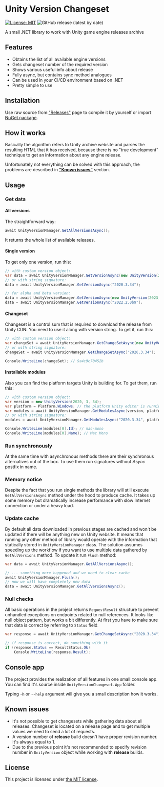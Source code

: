 # Unity Version Changeset

[![License: MIT](https://img.shields.io/badge/License-MIT-yellow.svg)](https://opensource.org/licenses/MIT)
![GitHub release (latest by date)](https://img.shields.io/github/v/release/CheeryLee/UnityVersionChangeset?display_name=tag)

A small .NET library to work with Unity game engine releases archive

## Features
* Obtains the list of all available engine versions
* Gets changeset number of the required version
* Shows various useful info about release
* Fully async, but contains sync method analogues
* Can be used in your CI/CD environment based on .NET
* Pretty simple to use

## Installation
Use raw source from ["Releases"](https://github.com/CheeryLee/UnityVersionChangeset/releases) page to compile it by yourself or import [NuGet package](https://github.com/CheeryLee/UnityVersionChangeset/pkgs/nuget/UnityVersionChangeset).

## How it works
Basically the algorithm refers to Unity archive website and parses the resulting HTML that it has received, because there is no "true development" technique to get an information about any engine release.

Unfortunately not everything can be solved with this approach, the problems are described in [**"Known issues"**](#known-issues) section.

## Usage
### Get data
#### All versions
The straightforward way:
```csharp
await UnityVersionManager.GetAllVersionsAsync();
```
It returns the whole list of available releases.

#### Single version
To get only one version, run this:
```csharp
// with custom version object:
var data = await UnityVersionManager.GetVersionAsync(new UnityVersion(2020, 3, 34));
// or with string signature:
data = await UnityVersionManager.GetVersionAsync("2020.3.34");

// for alpha and beta version:
data = await UnityVersionManager.GetVersionAsync(new UnityVersion(2023, 1, 0, 14, UnityVersion.VersionType.Alpha));
data = await UnityVersionManager.GetVersionAsync("2022.2.0b9");
```

#### Changeset
Changeset is a control sum that is required to download the release from Unity CDN. You need to use it along with version string. To get it, run this:
```csharp
// with custom version object:
var changeSet = await UnityVersionManager.GetChangeSetAsync(new UnityVersion(2020, 3, 34));
// or with string signature:
changeSet = await UnityVersionManager.GetChangeSetAsync("2020.3.34");

Console.WriteLine(changeSet); // 9a4c9c70452b
```

#### Installable modules
Also you can find the platform targets Unity is building for. To get them, run this:
```csharp
// with custom version object:
var version = new UnityVersion(2020, 3, 34);
var platform = Platform.Windows; // the platform Unity editor is running
var modules = await UnityVersionManager.GetModulesAsync(version, platform);
// or with string signature:
modules = await UnityVersionManager.GetModulesAsync("2020.3.34", platform);

Console.WriteLine(modules[0].Id); // mac-mono
Console.WriteLine(modules[0].Name); // Mac Mono
```

### Run synchronously
At the same time with asynchronous methods there are their synchronous alternatives out of the box. To use them run signatures without _Async_ postfix in name.

### Memory notice
Despite the fact that you run single methods the library will still execute `GetAllVersionsAsync` method under the hood to produce cache. It takes up some memory but dramatically increase performance with slow Internet connection or under a heavy load.

### Update cache
By default all data downloaded in previous stages are cached and won't be updated if there will be anything new on Unity website. It means that running any other method of library would operate with the information that statically stored in `UnityVersionManager` class. The solution assumes speeding up the workflow if you want to use multiple data gathered by `GetAllVersions` method. To update it run `Flush` method:
```csharp
var data = await UnityVersionManager.GetAllVersionsAsync();

// ... something more happened and we need to clear cache
await UnityVersionManager.Flush();
// now we will have completely new data
data = await UnityVersionManager.GetAllVersionsAsync();
```

### Null checks
All basic operations in the project returns `RequestResult` structure to prevent unhandled exceptions on endpoints related to null references. It looks like null object pattern, but works a bit differently. At first you have to make sure that data is correct by referring to `Status` field:
```csharp
var response = await UnityVersionManager.GetChangeSetAsync("2020.3.34");

// if response is correct, do something with it
if (response.Status == ResultStatus.Ok)
    Console.WriteLine(response.Result);
```

## Console app
The project provides the realization of all features in one small console app. You can find it's source inside `UnityVersionChangeset.App` folder.

Typing `-h` or `--help` argument will give you a small description how it works.

<a name="known-issues"></a>
## Known issues
* It's not possible to get changesets while gathering data about all releases. Changeset is located on a release page and to get multiple values we need to send a lot of requests.
* A version number of **release** build doesn't have proper revision number. It's always equal to 1.
* Due to the previous point it's not recommended to specify revision number in `UnityVersion` object while working with **release** builds.

## License
This project is licensed under [the MIT license](LICENSE).